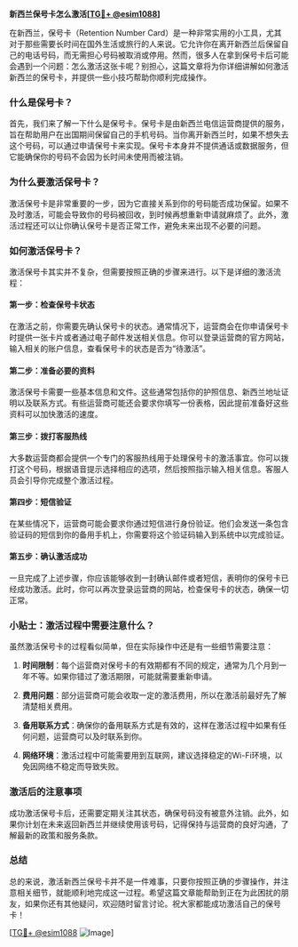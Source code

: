 **新西兰保号卡怎么激活[[TG💪+ @esim1088](https://t.me/s/esim1088)]**

在新西兰，保号卡（Retention Number Card）是一种非常实用的小工具，尤其对于那些需要长时间在国外生活或旅行的人来说。它允许你在离开新西兰后保留自己的电话号码，而无需担心号码被取消或停用。然而，很多人在拿到保号卡后可能会遇到一个问题：怎么激活这张卡呢？别担心，这篇文章将为你详细讲解如何激活新西兰的保号卡，并提供一些小技巧帮助你顺利完成操作。

### 什么是保号卡？

首先，我们来了解一下什么是保号卡。保号卡是由新西兰电信运营商提供的服务，旨在帮助用户在出国期间保留自己的手机号码。当你离开新西兰时，如果不想失去这个号码，可以通过申请保号卡来实现。保号卡本身并不提供通话或数据服务，但它能确保你的号码不会因为长时间未使用而被注销。

### 为什么要激活保号卡？

激活保号卡是非常重要的一步，因为它直接关系到你的号码能否成功保留。如果不及时激活，可能会导致你的号码被回收，到时候再想重新申请就麻烦了。此外，激活过程还可以让你确认保号卡是否正常工作，避免未来出现不必要的问题。

### 如何激活保号卡？

激活保号卡其实并不复杂，但需要按照正确的步骤来进行。以下是详细的激活流程：

#### 第一步：检查保号卡状态

在激活之前，你需要先确认保号卡的状态。通常情况下，运营商会在你申请保号卡时提供一张卡片或者通过电子邮件发送相关信息。你可以登录运营商的官方网站，输入相关的账户信息，查看保号卡的状态是否为“待激活”。

#### 第二步：准备必要的资料

激活保号卡需要一些基本信息和文件。这些通常包括你的护照信息、新西兰地址证明以及联系方式。有些运营商可能还会要求你填写一份表格，因此提前准备好这些资料可以加快激活的速度。

#### 第三步：拨打客服热线

大多数运营商都会提供一个专门的客服热线用于处理保号卡的激活事宜。你可以拨打这个号码，根据语音提示选择相应的选项，然后按照指示输入相关信息。客服人员会引导你完成整个激活过程。

#### 第四步：短信验证

在某些情况下，运营商可能会要求你通过短信进行身份验证。他们会发送一条包含验证码的短信到你的备用手机上，你需要将这个验证码输入到系统中以完成验证。

#### 第五步：确认激活成功

一旦完成了上述步骤，你应该能够收到一封确认邮件或者短信，表明你的保号卡已经成功激活。此时，你可以再次登录运营商的网站，检查保号卡的状态，确保一切正常。

### 小贴士：激活过程中需要注意什么？

虽然激活保号卡的过程看似简单，但在实际操作中还是有一些细节需要注意：

1. **时间限制**：每个运营商对保号卡的有效期都有不同的规定，通常为几个月到一年不等。如果你错过了激活期限，可能就需要重新申请。
   
2. **费用问题**：部分运营商可能会收取一定的激活费用，所以在激活前最好先了解清楚相关费用。

3. **备用联系方式**：确保你的备用联系方式是有效的，这样在激活过程中如果有任何问题，运营商可以及时联系到你。

4. **网络环境**：激活过程中可能需要用到互联网，建议选择稳定的Wi-Fi环境，以免因网络不稳定而导致失败。

### 激活后的注意事项

成功激活保号卡后，还需要定期关注其状态，确保号码没有被意外注销。此外，如果你计划在未来返回新西兰并继续使用该号码，记得保持与运营商的良好沟通，了解最新的政策和服务条款。

### 总结

总的来说，激活新西兰保号卡并不是一件难事，只要你按照正确的步骤操作，并注意相关细节，就能顺利地完成这一过程。希望这篇文章能帮助到正在为此困扰的朋友，如果你还有其他疑问，欢迎随时留言讨论。祝大家都能成功激活自己的保号卡！

[[TG💪+ @esim1088](https://t.me/s/esim1088) ![Image](https://i.postimg.cc/4NQfJmqS/Snipaste-2025-05-13-00-14-12.png)]